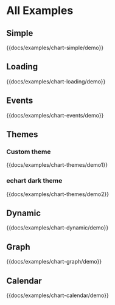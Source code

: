 # All Examples

## Simple
{{docs/examples/chart-simple/demo}}

## Loading
{{docs/examples/chart-loading/demo}}

## Events
{{docs/examples/chart-events/demo}}

## Themes
### Custom theme
{{docs/examples/chart-themes/demo1}}
### echart dark theme
{{docs/examples/chart-themes/demo2}}

## Dynamic
{{docs/examples/chart-dynamic/demo}}

## Graph
{{docs/examples/chart-graph/demo}}

## Calendar
{{docs/examples/chart-calendar/demo}}


